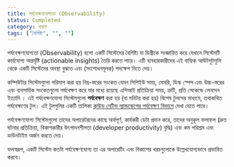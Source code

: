 ```yaml
---
title: পর্যবেক্ষণযোগ্যতা (Observability)
status: Completed
category: ধারণা
tags: ["বৈশিষ্ট্য", "", ""]
---
```


পর্যবেক্ষণযোগ্যতা (Observability) হলো একটি সিস্টেমের বৈশিষ্ট্য যা ডিগ্রীকে সংজ্ঞায়িত করে যেখানে সিস্টেমটি কার্যযোগ্য অন্তর্দৃষ্টি (actionable insights) তৈরি করতে পারে।
এটি ব্যবহারকারীদের এই বাহ্যিক আউটপুটগুলি থেকে একটি সিস্টেমের অবস্থা বুঝতে এবং (সংশোধনমূলক) পদক্ষেপ নিতে দেয়।

কম্পিউটার সিস্টেমগুলো পরিমাপ করা হয়  নিম্ন-স্তরের সংকেত যেমন সিপিইউ সময়, মেমরি, ডিস্ক স্পেস এবং উচ্চ-স্তরের এবং ব্যবসায়িক সংকেতগুলো পর্যবেক্ষণ করে যার মধ্যে রয়েছে  এপিআই প্রতিক্রিয়া সময়, ত্রুটি, প্রতি সেকেন্ডে লেনদেন ইত্যাদি ।
এই পর্যবেক্ষণযোগ্য সিস্টেমগুলো **পর্যবেক্ষণ** করা হয় (বা মনিটর করা হয়) বিশেষ  টুলসের মাধ্যমে, তথাকথিত পর্যবেক্ষণের টুল। এই টুলগুলির একটি তালিকা [ক্লাউড নেটিভ ল্যান্ডস্কেপের পর্যবেক্ষণ বিভাগে](https://landscape.cncf.io/?group=projects-and-products&view-mode=card#observability-and-analysis--observability)  দেখা যেতে পারে। 

পর্যবেক্ষণযোগ্য সিস্টেমগুলো তাদের অপারেটরদের কাছে অর্থপূর্ণ, কার্যকরী ডেটা প্রদান করে, তাদের অনুকূল ফলাফল (দ্রুত ঘটনার প্রতিক্রিয়া, বিকাশকারীর উৎপাদনশীলতা (developer productivity) বৃদ্ধি) এবং কম পরিশ্রম এবং ডাউনটাইম অর্জন করতে দেয়।

ফলস্বরূপ, একটি সিস্টেম কতটা পর্যবেক্ষণযোগ্য তা এর অপারেটিং এবং বিকাশের খরচগুলোকে উল্লেখযোগ্যভাবে প্রভাবিত করবে।
